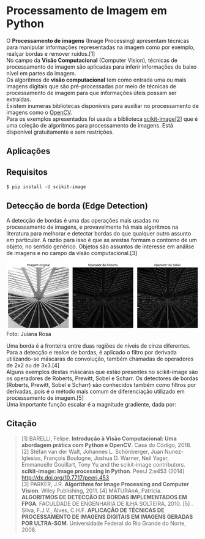 # Processamento de Imagem em Python

O **Processamento de imagens** (Image Processing) apresentam técnicas para manipular informações representadas na imagem como por exemplo, realçar bordas e remover ruídos.[1]  
No campo da **Visão Computacional** (Computer Vision), técnicas de processamento de imagem são aplicadas para inferir informações de baixo nível em partes da imagem.  
Os algoritmos de **visão computacional** tem como entrada uma ou mais imagens digitais que são pré-processadas por meio de técnicas de processamento de imagem para que informações úteis possam ser extraídas.  
Existem inumeras bibliotecas disponíveis para auxiliar no processamento de imagens como o [OpenCV](https://opencv.org/).  
Para os exemplos apresentados foi usada a biblioteca [scikit-image[2]](https://scikit-image.org/) que é uma coleção de algoritmos para processamento de imagens. Está disponível gratuitamente e sem restrições. 

## Aplicações


## Requisitos
```
$ pip install -U scikit-image
```  

## Detecção de borda (Edge Detection)

A detecção de bordas é uma das operações mais usadas no processamento de imagens, e provavelmente há mais algoritmos na literatura para melhorar e detectar bordas do que qualquer outro assunto em particular. A razão para isso é que as arestas formam o contorno de um objeto, no sentido genérico. Objetos são assuntos de interesse em análise de imagens e no campo da visão computacional.[3]  

[![Museu do Amanhã](img/exemplo_01.png "Museu do Amanhã")](https://scontent.fmao1-1.fna.fbcdn.net/v/t1.0-9/13263687_2041642749394064_8302628300458166040_n.jpg?_nc_cat=0&oh=3d272cf66b8468e7d80bb20b0fafa5c0&oe=5C016476)  
Foto: Juiana Rosa

Uma borda é a fronteira entre duas regiões de níveis de cinza diferentes. Para a detecção e realce de bordas, é aplicado o filtro por derivada utilizando-se máscaras de convolução, também chamadas de operadores de 2x2 ou de 3x3.[4]  
Alguns exemplos destas máscaras que estão presentes no scikit-image são os operadores de Roberts, Prewitt, Sobel e Scharr.
Os detectores de bordas (Roberts, Prewitt, Sobel e Scharr) são conhecidos também como filtros por derivadas, pois é o método mais comum de diferenciação utilizado em processamento de imagem.[5]  
Uma importante função escalar é a magnitude gradiente, dada por:  





## Citação

> [1] BARELLI, Felipe. **Introdução à Visão Computacional: Uma abordagem prática com Python e OpenCV**. Casa do Código, 2018. 
> [2] Stéfan van der Walt, Johannes L. Schönberger, Juan Nunez-Iglesias, François Boulogne, Joshua D. Warner, Neil Yager, Emmanuelle Gouillart, Tony Yu and the scikit-image contributors. **scikit-image: Image processing in Python**. PeerJ 2:e453 (2014) http://dx.doi.org/10.7717/peerj.453  
> [3] PARKER, J.R. **Algorithms for Image Processing and Computer Vision**. Wiley Publishing, 2011.
> [4] MATURAnA, Patrícia. **ALGORITMOS DE DETECÇÃO DE BORDAS IMPLEMENTADOS EM FPGA**. FACULDADE DE ENGENHARIA DE ILHA SOLTEIRA, 2010.
> [5] . Silva, F.J.V., Alves, C.H.F. **APLICAÇÃO DE TÉCNICAS DE PROCESSAMENTO DE IMAGENS DIGITAIS EM IMAGENS GERADAS POR ULTRA-SOM**. Universidade Federal do Rio Grande do Norte, 2008.  

